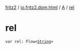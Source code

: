 [fritz2](../../index.md) / [io.fritz2.dom.html](../index.md) / [A](index.md) / [rel](./rel.md)

# rel

`var rel: Flow<`[`String`](https://kotlinlang.org/api/latest/jvm/stdlib/kotlin/-string/index.html)`>`